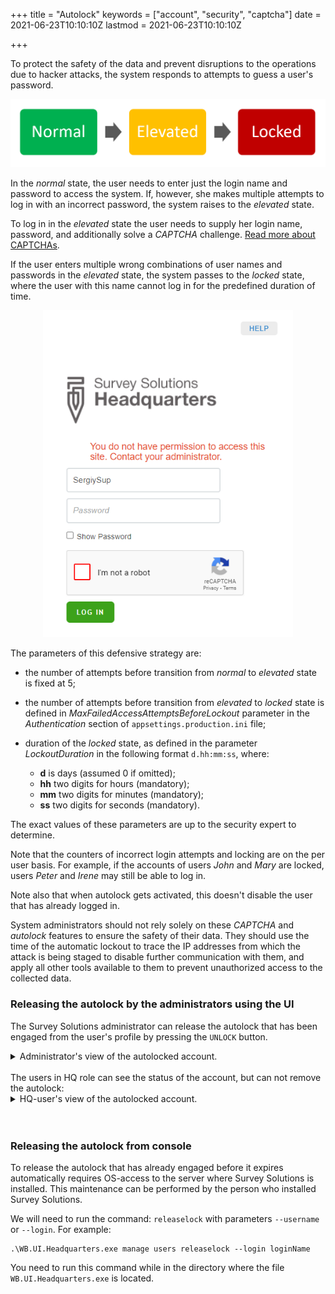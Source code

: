 +++
title = "Autolock"
keywords = ["account", "security", "captcha"]
date = 2021-06-23T10:10:10Z
lastmod = 2021-06-23T10:10:10Z

+++

To protect the safety of the data and prevent disruptions to the operations due
to hacker attacks, the system responds to attempts to guess a user's password.

<CENTER>
  <A href="images/3state.png">
     <IMG src="images/3state.png" width=600>
  </A>
</CENTER>

In the _normal_ state, the user needs to enter just the login name and password to
access the system. If, however, she makes multiple attempts to log in with an
incorrect password, the system raises to the _elevated_ state.

To log in in the _elevated_ state the user needs to supply her login name,
password, and additionally solve a _CAPTCHA_ challenge.
[Read more about CAPTCHAs](/headquarters/accounts/captcha/).

If the user enters multiple wrong combinations of user names and passwords in
the _elevated_ state, the system passes to the _locked_ state, where the user
with this name cannot log in for the predefined duration of time.

<CENTER>
  <A href="images/locked_account_with_captcha.png">
     <IMG src="images/locked_account_with_captcha.png" width=400>
  </A>
</CENTER>

The parameters of this defensive strategy are:

- the number of attempts before transition from _normal_ to _elevated_ state
is fixed at 5;
- the number of attempts before transition from _elevated_ to _locked_ state
is defined in _MaxFailedAccessAttemptsBeforeLockout_ parameter in the
_Authentication_ section of `appsettings.production.ini` file;
- duration of the _locked_ state, as defined in the parameter _LockoutDuration_
in the following format `d.hh:mm:ss`, where:

  - **d** is days (assumed 0 if omitted);
  - **hh** two digits for hours (mandatory);
  - **mm** two digits for minutes (mandatory);
  - **ss** two digits for seconds (mandatory).

The exact values of these parameters are up to the security expert to determine.

Note that the counters of incorrect login attempts and locking are on the
per user basis. For example, if the accounts of users _John_ and _Mary_ are
locked, users _Peter_ and _Irene_ may still be able to log in.

Note also that when autolock gets activated, this doesn't disable the user that
has already logged in.

System administrators should not rely solely on these _CAPTCHA_ and _autolock_
features to ensure the safety of their data. They should use the time of the
automatic lockout to trace the IP addresses from which the attack is being
staged to disable further communication with them, and apply all other tools
available to them to prevent unauthorized access to the collected data.

### Releasing the autolock by the administrators using the UI

The Survey Solutions administrator can release the autolock that has been
engaged from the user's profile by pressing the `UNLOCK` button.
<BR>

<details>
   <SUMMARY>Administrator's view of the autolocked account.</SUMMARY>
   <CENTER>
     <A href="images/unlock_button.png">
        <IMG src="images/unlock_button.png" width=817>
     </A>
   </CENTER>
</details>

<BR>
The users in HQ role can see the status of the account, but can not remove
the autolock:
<BR>

<details>
   <SUMMARY>HQ-user's view of the autolocked account.</SUMMARY>
   <CENTER>
     <A href="images/hq_view.png">
        <IMG src="images/hq_view.png" width=600>
     </A>
   </CENTER>
</details>
<BR><BR>


### Releasing the autolock from console

To release the autolock that has already engaged before it expires automatically
requires OS-access to the server where Survey Solutions is installed. This
maintenance can be performed by the person who installed Survey Solutions.

We will need to run the command: `releaselock` with parameters
`--username` or `--login`. For example:

```
.\WB.UI.Headquarters.exe manage users releaselock --login loginName
```
You need to run this command while in the directory where the file
`WB.UI.Headquarters.exe` is located.
